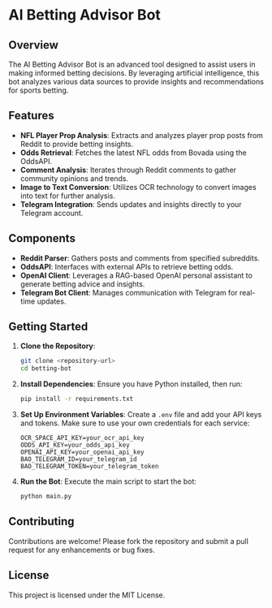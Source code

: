 # AI Betting Advisor Bot

## Overview

The AI Betting Advisor Bot is an advanced tool designed to assist users in making informed betting decisions. By leveraging artificial intelligence, this bot analyzes various data sources to provide insights and recommendations for sports betting.

## Features

- **NFL Player Prop Analysis**: Extracts and analyzes player prop posts from Reddit to provide betting insights.
- **Odds Retrieval**: Fetches the latest NFL odds from Bovada using the OddsAPI.
- **Comment Analysis**: Iterates through Reddit comments to gather community opinions and trends.
- **Image to Text Conversion**: Utilizes OCR technology to convert images into text for further analysis.
- **Telegram Integration**: Sends updates and insights directly to your Telegram account.

## Components

- **Reddit Parser**: Gathers posts and comments from specified subreddits.
- **OddsAPI**: Interfaces with external APIs to retrieve betting odds.
- **OpenAI Client**: Leverages a RAG-based OpenAI personal assistant to generate betting advice and insights.
- **Telegram Bot Client**: Manages communication with Telegram for real-time updates.

## Getting Started

1. **Clone the Repository**:
   ```bash
   git clone <repository-url>
   cd betting-bot
   ```

2. **Install Dependencies**:
   Ensure you have Python installed, then run:
   ```bash
   pip install -r requirements.txt
   ```

3. **Set Up Environment Variables**:
   Create a `.env` file and add your API keys and tokens. Make sure to use your own credentials for each service:
   ```
   OCR_SPACE_API_KEY=your_ocr_api_key
   ODDS_API_KEY=your_odds_api_key
   OPENAI_API_KEY=your_openai_api_key
   BAO_TELEGRAM_ID=your_telegram_id
   BAO_TELEGRAM_TOKEN=your_telegram_token
   ```

4. **Run the Bot**:
   Execute the main script to start the bot:
   ```bash
   python main.py
   ```

## Contributing

Contributions are welcome! Please fork the repository and submit a pull request for any enhancements or bug fixes.

## License

This project is licensed under the MIT License.
